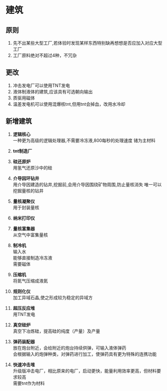 # 建筑
## 原则

1. 先不出某些大型工厂,若体验时发现某样东西特别缺再想想是否应加入对应大型工厂  
2. 工厂原料绝对不超过4种，不冗杂

## 更改

1. 冲击发电厂可以使用TNT发电
2. 液体制液体的建筑,应该具有可选朝向输出
3. 质驱用磁体
4. 温差发电机可以使用混爆核tnt,但用tnt会掉血，改用水冷却

## 新增建筑
1. **逻辑核心**  
一种更为高级的逻辑处理器,不需要冷冻液,800每秒的处理速度
锗为主材料

2. **tnt制造厂**  

3. **硅还原炉**  
用氢气还原沙中的硅

4. **介导因环钻井**  
用介导因建造的钻井,挖掘前,会用介导因围绕矿物周围,防止量核消失
唯一可以挖掘量核的钻井

5. **量核凝聚仪**  
用于封装量核


6. **纳米打印仪**  

7. **量核富集器**  
从空气中富集量核

8. **制冷机**  
输入水  
能够直接制造冷冻液  
需要磁体

9. **压缩机**  
将氮气压缩成液氮

10. **规则化仪**  
加工异域石晶,使之形成较为稳定的异域方

11. **超压反应堆**  
用TNT发电

12. **真空硅炉**  
   真空下冶炼硅，提高硅的纯度（产量）及产量

13. **弹药装配器**  
   放在炮台附近，会给附近的炮台持续供弹，可输入液体弹药  
   会根据输入的炮弹种类，对弹药进行加工，使弹药具有更为特殊的连携功能
   
14. **快速冲击堆**  
   升级版冲击电厂，相比原来的电厂，启动更快，能量利用效率更高，但材料要求较高  
   需要tnt作为材料
